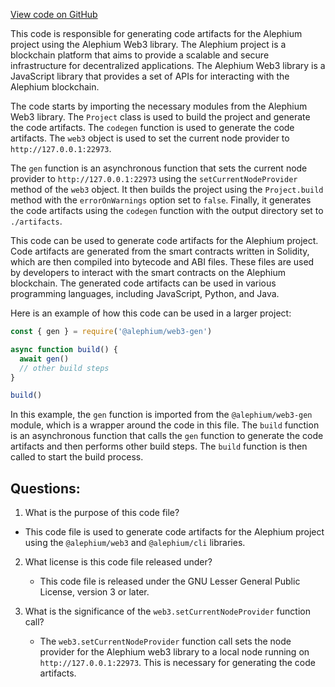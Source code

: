 [View code on GitHub](https://github.com/alephium/alephium-web3/gen.ts)

This code is responsible for generating code artifacts for the Alephium project using the Alephium Web3 library. The Alephium project is a blockchain platform that aims to provide a scalable and secure infrastructure for decentralized applications. The Alephium Web3 library is a JavaScript library that provides a set of APIs for interacting with the Alephium blockchain.

The code starts by importing the necessary modules from the Alephium Web3 library. The `Project` class is used to build the project and generate the code artifacts. The `codegen` function is used to generate the code artifacts. The `web3` object is used to set the current node provider to `http://127.0.0.1:22973`.

The `gen` function is an asynchronous function that sets the current node provider to `http://127.0.0.1:22973` using the `setCurrentNodeProvider` method of the `web3` object. It then builds the project using the `Project.build` method with the `errorOnWarnings` option set to `false`. Finally, it generates the code artifacts using the `codegen` function with the output directory set to `./artifacts`.

This code can be used to generate code artifacts for the Alephium project. Code artifacts are generated from the smart contracts written in Solidity, which are then compiled into bytecode and ABI files. These files are used by developers to interact with the smart contracts on the Alephium blockchain. The generated code artifacts can be used in various programming languages, including JavaScript, Python, and Java.

Here is an example of how this code can be used in a larger project:

```javascript
const { gen } = require('@alephium/web3-gen')

async function build() {
  await gen()
  // other build steps
}

build()
```

In this example, the `gen` function is imported from the `@alephium/web3-gen` module, which is a wrapper around the code in this file. The `build` function is an asynchronous function that calls the `gen` function to generate the code artifacts and then performs other build steps. The `build` function is then called to start the build process.
## Questions: 
 1. What is the purpose of this code file?
   - This code file is used to generate code artifacts for the Alephium project using the `@alephium/web3` and `@alephium/cli` libraries.

2. What license is this code file released under?
   - This code file is released under the GNU Lesser General Public License, version 3 or later.

3. What is the significance of the `web3.setCurrentNodeProvider` function call?
   - The `web3.setCurrentNodeProvider` function call sets the node provider for the Alephium web3 library to a local node running on `http://127.0.0.1:22973`. This is necessary for generating the code artifacts.